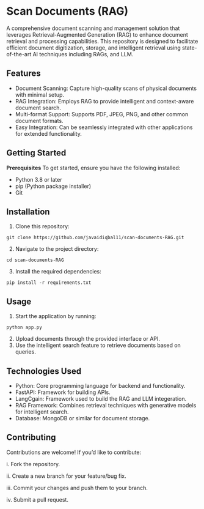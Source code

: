 # Scan Documents (RAG)

A comprehensive document scanning and management solution that leverages Retrieval-Augmented Generation (RAG) to enhance document retrieval and processing capabilities. This repository is designed to facilitate efficient document digitization, storage, and intelligent retrieval using state-of-the-art AI techniques including RAGs, and LLM.

## Features

- Document Scanning: Capture high-quality scans of physical documents with minimal setup.
- RAG Integration: Employs RAG to provide intelligent and context-aware document search.
- Multi-format Support: Supports PDF, JPEG, PNG, and other common document formats.
- Easy Integration: Can be seamlessly integrated with other applications for extended functionality.

## Getting Started

**Prerequisites**
To get started, ensure you have the following installed:
- Python 3.8 or later
- pip (Python package installer)
- Git

## Installation
1. Clone this repository:
```shell
git clone https://github.com/javaidiqbal11/scan-documents-RAG.git
```
2. Navigate to the project directory:
```shell
cd scan-documents-RAG
```
3. Install the required dependencies:
```shell
pip install -r requirements.txt
```
## Usage

1. Start the application by running:
```shell
python app.py
```
2. Upload documents through the provided interface or API.
3. Use the intelligent search feature to retrieve documents based on queries.

## Technologies Used

- Python: Core programming language for backend and functionality.
- FastAPI: Framework for building APIs.
- LangCgain: Framework used to build the RAG and LLM integeration. 
- RAG Framework: Combines retrieval techniques with generative models for intelligent search.
- Database: MongoDB or similar for document storage.

## Contributing
Contributions are welcome! If you’d like to contribute:

i. Fork the repository.

ii. Create a new branch for your feature/bug fix.

iii. Commit your changes and push them to your branch.

iv. Submit a pull request.
